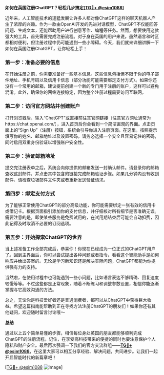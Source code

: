 **如何在英国注册ChatGPT？轻松几步搞定[[TG💪+ @esim1088](https://t.me/s/esim1088)]**

近年来，人工智能技术的迅猛发展让许多人都对像ChatGPT这样的聊天机器人产生了浓厚的兴趣。作为一款由OpenAI开发的先进对话模型，ChatGPT不仅能回答问题、生成文本，还能帮助用户进行创意写作、编程等任务。然而，想要使用这款强大的工具，首先需要完成注册流程。对于身在英国的用户来说，虽然语言和时区都相对便利，但注册过程中仍可能遇到一些小障碍。今天，我们就来详细讲解一下如何在英国注册ChatGPT，让你轻松上手！

### 第一步：准备必要的信息

在开始注册之前，你需要准备好一些基本信息。这些信息包括但不限于你的电子邮件地址、手机号码以及信用卡信息（部分功能可能需要绑定支付方式）。如果你还没有一个常用的邮箱，建议提前创建一个新的专门用于注册的账户，这样可以避免混淆。此外，确保你的网络连接稳定，因为整个注册过程需要访问互联网。

### 第二步：访问官方网站并创建账户

打开浏览器后，输入“ChatGPT”或直接前往其官网链接（注意官方网址通常为https://chat.openai.com/），进入首页后你会看到一个简洁直观的界面。点击页面上的“Sign Up”（注册）按钮，系统会引导你进入注册页面。在这里，按照提示填写你的姓名、邮箱地址以及设置密码。请务必选择一个安全且容易记住的密码，同时启用双重身份验证以增强账户安全性。

### 第三步：验证邮箱地址

提交完注册表单之后，系统会向你提供的邮箱发送一封确认邮件。请登录你的邮箱查收这封邮件，并点击其中包含的链接完成邮箱验证步骤。如果几分钟内没有收到邮件，请检查垃圾邮件文件夹或者重新发送验证请求。

### 第四步：绑定支付方式

为了能够正常使用ChatGPT的部分高级功能，你可能需要绑定一张有效的信用卡或借记卡。根据页面指引添加你的支付信息，并仔细核对所有细节是否准确无误。需要注意的是，即使某些服务是免费试用的，在试用期结束后可能会自动扣费，因此记得及时取消不必要的订阅选项。

### 第五步：开始探索ChatGPT的世界

当上述准备工作全部完成后，恭喜你！你现在已经成为一位正式的ChatGPT用户了。回到主界面后，你可以尝试提出各种问题或者指令，看看这个智能助手是如何响应并给出答案的。无论是学习新知识还是解决实际问题，ChatGPT都能为你提供强有力的支持。

当然啦，在使用过程中也可能遇到一些小问题，比如语言表达不够精确、回复速度较慢等等。不过这些都是正常现象，随着不断练习和调整参数设置，相信你能逐渐掌握与它高效沟通的方法。

总之，无论你是科技爱好者还是普通消费者，都可以从ChatGPT中获得巨大收益。希望这篇指南能帮助到正在寻找方法注册ChatGPT的朋友们！如果你还有其他疑问，欢迎随时留言讨论哦～

**总结**

通过以上五个简单易懂的步骤，相信每位身处英国的朋友都能够顺利完成ChatGPT的注册流程。记住，在享受高科技带来的便捷的同时也要注意保护个人隐私和财产安全。最后再次强调一下我们的官方交流群组——**[TG💪+ @esim1088](https://t.me/s/esim1088)**，在这里大家可以相互分享经验、解决问题，共同进步。让我们一起开启智能时代的新篇章吧！

[[TG💪+ @esim1088](https://t.me/s/esim1088) ![Image](https://i.postimg.cc/4NQfJmqS/Snipaste-2025-05-13-00-14-12.png)]